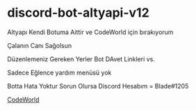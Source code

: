 # discord-bot-altyapi-v12

Altyapı Kendi Botuma Aittir ve CodeWorld için bırakıyorum

Çalanın Canı Sağolsun

Düzenlemeniz Gereken Yerler Bot DAvet Linkleri vs.

Sadece Eğlence yardım menüsü yok

Botta Hata Yoktur Sorun Olursa Discord Hesabım = Blade#1205

[CodeWorld](https://discord.gg/PFgx66t)
